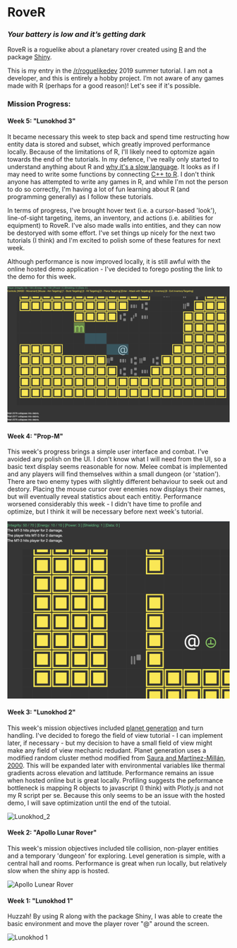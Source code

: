 # RoveR

### <i> Your battery is low and it’s getting dark </i>

RoveR is a roguelike about a planetary rover created using [R](https://en.wikipedia.org/wiki/R_(programming_language)) and the package [Shiny](https://shiny.rstudio.com/). 

This is my entry in the [/r/roguelikedev](https://www.reddit.com/r/roguelikedev/) 2019 summer tutorial. I am not a developer, and this is entirely a hobby project. I’m not aware of any games made with R (perhaps for a good reason)! Let's see if it's possible.

### Mission Progress: 

#### Week 5: "Lunokhod 3"

It became necessary this week to step back and spend time restructing how entity data is stored and subset, which greatly improved performance locally. Because of the limitations of R, I'll likely need to optomize again towards the end of the tutorials. In my defence, I've really only started to understand anything about R and [why it's a slow language](http://adv-r.had.co.nz/Performance.html). It looks as if I may need to write some functions by connecting [C++ to R](http://adv-r.had.co.nz/Rcpp.html#rcpp). I don't think anyone has attempted to write any games in R, and while I'm not the person to do so correctly, I'm having a lot of fun learning about R (and programming generally) as I follow these tutorials. 

In terms of progress, I've brought hover text (i.e. a cursor-based 'look'), line-of-sight targeting, items, an inventory, and actions (i.e. abilities for equipment) to RoveR. I've also made walls into entities, and they can now be destoryed with some effort. I've set things up nicely for the next two tutorials (I think) and I'm excited to polish some of these features for next week.

Although performance is now improved locally, it is still awful with the online hosted demo application - I've decided to forego posting the link to the demo for this week.

![Lunokhod 3](/preview/lunokhod_3.png)

#### Week 4: "Prop-M"

This week's progress brings a simple user interface and combat. I've avoided any polish on the UI. I don't know what I will need from the UI, so a basic text display seems reasonable for now. Melee combat is implemented and any players will find themselves within a small dungeon (or 'station'). There are two enemy types with slightly different behaviour to seek out and destory. Placing the mouse cursor over enemies now displays their names, but will eventually reveal statistics about each entitiy. Performance worsened considerably this week - I didn't have time to profile and optimize, but I think it will be necessary before next week's tutorial. 

![Prop-M](/preview/prop-M.png)

#### Week 3: "Lunokhod 2"

This week's mission objectives included [planet generation](preview/lunokohd_2_map.png) and turn handling. I've decided to forego the field of view tutorial - I can implement later, if necessary - but my decision to have a small field of view might make any field of view mechanic redudant. Planet generation uses a modified random cluster method modified from [Saura and Martínez-Millán, 2000](https://link.springer.com/article/10.1023/A:1008107902848). This will be expanded later with environmental variables like thermal gradients across elevation and lattitude. Performance remains an issue when hosted online but is great locally. Profiling suggests the peformance bottleneck is mapping R objects to javascript (I think) with Plotly.js and not my R script per se. Because this only seems to be an issue with the hosted demo, I will save optimization until the end of the tutoial.

![Lunokhod_2](/preview/lunokhod_2.gif)

#### Week 2: "Apollo Lunar Rover"

This week's mission objectives included tile collision, non-player entities and a temporary 'dungeon' for exploring. Level generation is simple, with a central hall and rooms. Performance is great when run locally, but relatively slow when the shiny app is hosted.

![Apollo Lunear Rover](/preview/apollo_lunar_rover.gif)

#### Week 1: "Lunokhod 1"

Huzzah! By using R along with the package Shiny, I was able to create the basic environment and move the player rover "@" around the screen. 

![Lunokhod 1](/preview/lunokhod_1.gif)
